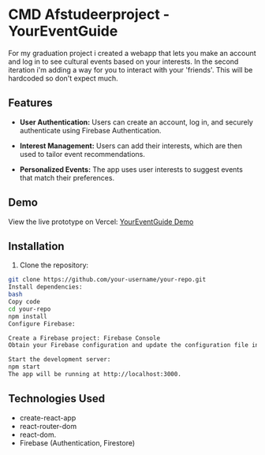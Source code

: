 # CMD Afstudeerproject - YourEventGuide

For my graduation project i created a webapp that lets you make an account and log in to see cultural events based on your interests. In the second iteration i'm adding a way for you to interact with your 'friends'. This will be hardcoded so don't expect much.

## Features

- **User Authentication:** Users can create an account, log in, and securely authenticate using Firebase Authentication.

- **Interest Management:** Users can add their interests, which are then used to tailor event recommendations.

- **Personalized Events:** The app uses user interests to suggest events that match their preferences.

## Demo

View the live prototype on Vercel: [YourEventGuide Demo](afstudeerproject-omega.vercel.app)

## Installation

1. Clone the repository:

```bash
git clone https://github.com/your-username/your-repo.git
Install dependencies:
bash
Copy code
cd your-repo
npm install
Configure Firebase:

Create a Firebase project: Firebase Console
Obtain your Firebase configuration and update the configuration file in src/firebase/config.js.

Start the development server:
npm start
The app will be running at http://localhost:3000.
```

## Technologies Used

- create-react-app
- react-router-dom
- react-dom.
- Firebase (Authentication, Firestore)
